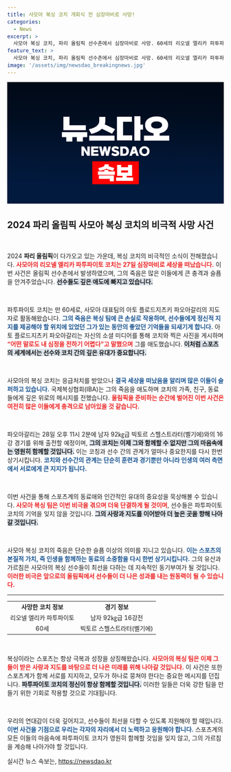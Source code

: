 ```yaml
---
title: 사모아 복싱 코치 개회식 전 심장마비로 사망!
categories:
  - News
excerpt: >
  사모아 복싱 코치, 파리 올림픽 선수촌에서 심장마비로 사망. 60세의 리오넬 엘리카 파투파이토 코치는 선수와의 소중한 추억을 남긴 채 떠나며, 복싱계에 큰 슬픔을 안겼다.
feature_text: >
  사모아 복싱 코치, 파리 올림픽 선수촌에서 심장마비로 사망. 60세의 리오넬 엘리카 파투파이토 코치는 선수와의 소중한 추억을 남긴 채 떠나며, 복싱계에 큰 슬픔을 안겼다.
image: '/assets/img/newsdao_breakingnews.jpg'
---
```


<p><img src="/assets/img/newsdao_breakingnews.jpg" alt="ranknews 속보" /></p>

<h2 data-ke-size="size26">2024 파리 올림픽 사모아 복싱 코치의 비극적 사망 사건</h2>

<p data-ke-size="size16">&nbsp;</p>

<p>2024 <b>파리 올림픽</b>이 다가오고 있는 가운데, 복싱 코치의 비극적인 소식이 전해졌습니다. <b><span style="color: #ee2323;">사모아의 리오넬 엘리카 파투파이토 코치는 27일 심장마비로 세상을 떠났습니다.</span></b> 이번 사건은 올림픽 선수촌에서 발생하였으며, 그의 죽음은 많은 이들에게 큰 충격과 슬픔을 안겨주었습니다. <b><span style="background-color: #21538527;">선수들도 깊은 애도에 빠지고 있습니다.</span></b> </p>

<p data-ke-size="size16">&nbsp;</p>

<p>파투파이토 코치는 만 60세로, 사모아 대표팀의 아토 플로드지츠키 파오아갈리의 지도자로 활동해왔습니다. <b><span style="color: #1a5490;">그의 죽음은 복싱 팀에 큰 손실로 작용하며, 선수들에게 정신적 지지를 제공해야 할 위치에 있었던 그가 있는 동안의 좋았던 기억들을 되새기게 합니다.</span></b> 아토 플로드지츠키 파오아갈리는 자신의 소셜 미디어를 통해 코치와 찍은 사진을 게시하며 <b><span style="color: #ee2323;">“어떤 말로도 내 심정을 전하기 어렵다”고 말했으며</span></b> 그를 애도했습니다. <b><span style="background-color: #21538527;">이처럼 스포츠의 세계에서는 선수와 코치 간의 깊은 유대가 중요합니다.</span></b></p>

<p data-ke-size="size16">&nbsp;</p>

<p>사모아의 복싱 코치는 응급처치를 받았으나 <b><span style="color: #1a5490;">결국 세상을 떠났음을 알리며 많은 이들이 슬퍼하고 있습니다.</span></b> 국제복싱협회(IBA)는 그의 죽음을 애도하며 코치의 가족, 친구, 동료들에게 깊은 위로의 메시지를 전했습니다. <b><span style="color: #ee2323;">올림픽을 준비하는 순간에 벌어진 이번 사건은 여전히 많은 이들에게 충격으로 남아있을 것 같습니다.</span></b></p>

<p data-ke-size="size16">&nbsp;</p>

<p>파오아갈리는 28일 오후 11시 2분에 남자 92㎏급 빅토르 스헬스트라터(벨기에)와의 16강 경기를 위해 출전할 예정이며, <b><span style="background-color: #21538527;">그의 코치는 이제 그와 함께할 수 없지만 그의 마음속에는 영원히 함께할 것입니다.</span></b> 이는 코칭과 선수 간의 관계가 얼마나 중요한지를 다시 한번 상기시킵니다. <b><span style="color: #1a5490;">코치와 선수간의 관계는 단순히 훈련과 경기뿐만 아니라 인생의 여러 측면에서 서로에게 큰 지지가 됩니다.</span></b></p>

<p data-ke-size="size16">&nbsp;</p>

<p>이번 사건을 통해 스포츠계의 동료애와 인간적인 유대의 중요성을 묵상해볼 수 있습니다. <b><span style="color: #ee2323;">사모아 복싱 팀은 이번 비극을 겪으며 더욱 단결하게 될 것이며</span></b>, 선수들은 파투파이토 코치의 기억을 잊지 않을 것입니다. <b><span style="background-color: #21538527;">그의 사랑과 지도를 이어받아 더 높은 곳을 향해 나아갈 것입니다.</span></b></p>

<p data-ke-size="size16">&nbsp;</p> 

<p>사모아 복싱 코치의 죽음은 단순한 슬픔 이상의 의미를 지니고 있습니다. <b><span style="color: #1a5490;">이는 스포츠의 본질적 가치, 즉 인생을 함께하는 동료의 소중함을 다시 한번 상기시킵니다.</span></b> 그의 유산과 가르침은 사모아의 복싱 선수들이 최선을 다하는 데 지속적인 동기부여가 될 것입니다. <b><span style="color: #ee2323;">이러한 비극은 앞으로의 올림픽에서 선수들이 더 나은 성과를 내는 원동력이 될 수 있습니다.</span></b></p>

<hr>

<table style="width: 100%;">
    <tr>
        <td style="text-align: center; height: 17px;"><b>사망한 코치 정보</b></td>
        <td style="text-align: center; height: 17px;"><b>경기 정보</b></td>
    </tr>
    <tr>
        <td style="text-align: center; height: 17px;">리오넬 엘리카 파투파이토</td>
        <td style="text-align: center; height: 17px;">남자 92㎏급 16강전</td>
    </tr>
    <tr>
        <td style="text-align: center; height: 17px;">60세</td>
        <td style="text-align: center; height: 17px;">빅토르 스헬스트라터(벨기에)</td>
    </tr>
</table>

<p data-ke-size="size16">&nbsp;</p>

<p>복싱이라는 스포츠는 항상 극복과 성장을 상징해왔습니다. <b><span style="color: #ee2323;">사모아의 복싱 팀은 이제 그들이 받은 사랑과 지도를 바탕으로 더 나은 미래를 위해 나아갈 것입니다.</span></b> 이 사건은 또한 스포츠계가 함께 서로를 지지하고, 모두가 하나로 뭉쳐야 한다는 중요한 메시지를 던집니다. <b><span style="background-color: #21538527;">파투파이토 코치의 정신이 항상 함께할 것입니다.</span></b> 이러한 일들은 더욱 강한 팀을 만들기 위한 기회로 작용할 것으로 기대됩니다. </p>

<p data-ke-size="size16">&nbsp;</p> 

<p>우리의 연대감이 더욱 깊어지고, 선수들이 최선을 다할 수 있도록 지원해야 할 때입니다. <b><span style="color: #1a5490;">이번 사건을 기점으로 우리는 각자의 자리에서 더 노력하고 응원해야 합니다.</span></b> 스포츠계의 모든 이들의 마음속에 파투파이토 코치가 영원히 함께할 것임을 잊지 않고, 그의 가르침을 계승해 나아가야 할 것입니다.</p>
실시간 뉴스 속보는, <a href="https://newsdao.kr" rel="dofollow">https://newsdao.kr</a>


